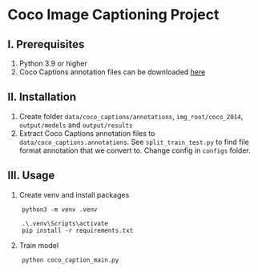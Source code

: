 # Coco Image Captioning Project

## I. Prerequisites
1. Python 3.9 or higher
2. Coco Captions annotation files can be downloaded [here](https://cocodataset.org/#download)

## II. Installation
1. Create folder `data/coco_captions/annotations`, `img_root/coco_2014`, `output/models` and `output/results`
2. Extract Coco Captions annotation files to `data/coco_captions.annotations`. See `split_train_test.py` to find file format annotation that we convert to. Change config in `configs` folder.

## III. Usage
1. Create venv and install packages
```
    python3 -m venv .venv
```
```
    .\.venv\Scripts\activate
    pip install -r requirements.txt
```

2. Train model
```
    python coco_caption_main.py
```